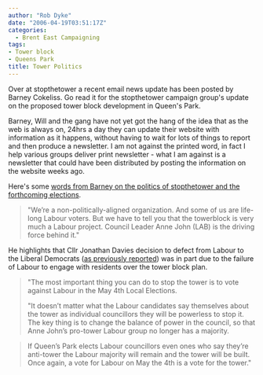 ```yaml
---
author: "Rob Dyke"
date: "2006-04-19T03:51:17Z"
categories:
  - Brent East Campaigning
tags:
- Tower block
- Queens Park
title: Tower Politics
---
```

Over at stopthetower a recent email news update has been posted by Barney Cokeliss. Go read it for the stopthetower campaign group's update on the proposed tower block development in Queen's Park.

Barney, Will and the gang have not yet got the hang of the idea that as the web is always on, 24hrs a day they can update their website with information as it happens, without having to wait for lots of things to report and then produce a newsletter. I am not against the printed word, in fact I help various groups deliver print newsletter - what I am against is a newsletter that could have been distributed by posting the information on the website weeks ago.

Here's some [words from Barney on the politics of stopthetower and the forthcoming elections](http://stopthetower.co.uk/?p=31#more-31).

> "We’re a non-politically-aligned organization. And some of us are life-long Labour voters. But we have to tell you that the towerblock is very much a Labour project. Council Leader Anne John (LAB) is the driving force behind it."

He highlights that Cllr Jonathan Davies decision to defect from Labour to the Liberal Democrats ([as previously reported](http://www.robdyke.com/bec/?p=88)) was in part due to the failure of Labour to engage with residents over the tower block plan.

> "The most important thing you can do to stop the tower is to vote against Labour in the May 4th Local Elections.
> 
> "It doesn’t matter what the Labour candidates say themselves about the tower as individual councillors they will be powerless to stop it. The key thing is to change the balance of power in the council, so that Anne John’s pro-tower Labour group no longer has a majority.
  
> If Queen’s Park elects Labour councillors even ones who say they’re anti-tower the Labour majority will remain and the tower will be built. Once again, a vote for Labour on May the 4th is a vote for the tower."
